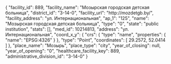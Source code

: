 {
    "facility_id": 889,
    "facility_name": "Мозырская городская детская больница",
    "district_id": "3-14-0",
    "facility_url": "http:\/\/mozdetgb.by\/",
    "facility_address": "ул. Интернациональная",
    "ap_1": "125",
    "name": "Мозырская городская детская больница",
    "type": "0",
    "state": "public institution",
    "stats": [],
    "med_id": 10214813,
    "address": "ул. Интернациональная",
    "coord_x_y": {
        "crs": {
            "type": "name",
            "properties": {
                "name": "EPSG:4326"
            }
        },
        "type": "Point",
        "coordinates": [
            29.2572,
            52.0414
        ]
    },
    "place_name": "Мозырь",
    "place_type": "city",
    "year_of_closing": null,
    "year_of_opening": "0",
    "healthcare_facility_key": 889,
    "administrative_division_id": "3-14-0"
}